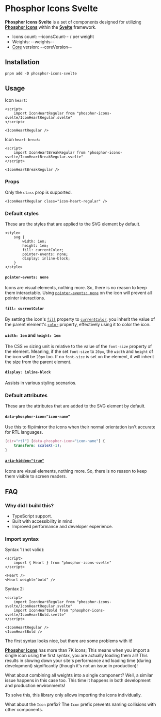 # Phosphor Icons Svelte

**Phosphor Icons Svelte** is a set of components designed for utilizing [**Phosphor Icons**](https://phosphoricons.com) within the [**Svelte**](https://svelte.dev) framework.

-   Icons count: --iconsCount-- / per weight
-   Weights: --weights--
-   [Core](https://github.com/phosphor-icons/core) version: --coreVersion--

## Installation

```
pnpm add -D phosphor-icons-svelte
```

## Usage

Icon `heart`:

```svelte
<script>
    import IconHeartRegular from "phosphor-icons-svelte/IconHeartRegular.svelte"
</script>

<IconHeartRegular />
```

Icon `heart-break`:

```svelte
<script>
    import IconHeartBreakRegular from "phosphor-icons-svelte/IconHeartBreakRegular.svelte"
</script>

<IconHeartBreakRegular />
```

### Props

Only the `class` prop is supported.

```svelte
<IconHeartRegular class="icon-heart-regular" />
```

### Default styles

These are the styles that are applied to the SVG element by default.

```svelte
<style>
    svg {
        width: 1em;
        height: 1em;
        fill: currentColor;
        pointer-events: none;
        display: inline-block;
    }
</style>
```

#### `pointer-events: none`

Icons are visual elements, nothing more. So, there is no reason to keep them interactable. Using [`pointer-events: none`](https://developer.mozilla.org/en-US/docs/Web/CSS/pointer-events#none) on the icon will prevent all pointer interactions.

#### `fill: currentColor`

By setting the icon's [`fill`](https://developer.mozilla.org/en-US/docs/Web/SVG/Attribute/fill) property to [`currentColor`](https://developer.mozilla.org/en-US/docs/Web/CSS/color_value#currentcolor_keyword), you inherit the value of the parent element's [`color`](https://developer.mozilla.org/en-US/docs/Web/CSS/color) property, effectively using it to color the icon.

#### `width: 1em` and `height: 1em`

The CSS `em` sizing unit is relative to the value of the `font-size` property of the element. Meaning, if the set `font-size` to `20px`, the `width` and `height` of the icon will be `20px` too. If no `font-size` is set on the element, it will inherit the size from the parent element.

#### `display: inline-block`

Assists in various styling scenarios.

### Default attributes

These are the attributes that are added to the SVG element by default.

#### `data-phosphor-icon="icon-name"`

Use this to flip/mirror the icons when their normal orientation isn't accurate for RTL languages.

```css
[dir="rtl"] [data-phosphor-icon="icon-name"] {
    transform: scaleX(-1);
}
```

#### [`aria-hidden="true"`](https://developer.mozilla.org/en-US/docs/Web/Accessibility/ARIA/Attributes/aria-hidden)

Icons are visual elements, nothing more. So, there is no reason to keep them visible to screen readers.

## FAQ

### Why did I build this?

-   TypeScript support.
-   Built with accessibility in mind.
-   Improved performance and developer experience.

### Import syntax

Syntax 1 (not valid):

```svelte
<script>
    import { Heart } from "phosphor-icons-svelte"
</script>

<Heart />
<Heart weight="bold" />
```

Syntax 2:

```svelte
<script>
    import IconHeartRegular from "phosphor-icons-svelte/IconHeartRegular.svelte"
    import IconHeartBold from "phosphor-icons-svelte/IconHeartBold.svelte"
</script>

<IconHeartRegular />
<IconHeartBold />
```

The first syntax looks nice, but there are some problems with it!

[**Phosphor Icons**](https://phosphoricons.com) has more than 7K icons; This means when you import a single icon using the first syntax, you are actually loading them all! This results in slowing down your site's performance and loading time (during development) significantly (though it's not an issue in production)!

What about combining all weights into a single component? Well, a similar issue happens in this case too. This time it happens in both development and production environments!

To solve this, this library only allows importing the icons individually.

What about the `Icon` prefix? The `Icon` prefix prevents naming collisions with other components.
